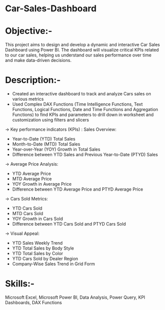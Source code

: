 # Car-Sales-Dashboard
# Objective:-
This project aims to design and develop a dynamic and interactive Car Sales Dashboard using Power BI. The dashboard will visualize critical KPIs related to our car sales, helping us understand our sales performance over time and make data-driven decisions.
# Description:-
* Created an interactive dashboard to track and analyze Cars sales on various metrics
* Used Complex DAX Functions (Time Intelligence Functions, Text Functions, Logical Functions, Date and Time Functions and Aggregation Functions) to find KPIs and parameters to drill down in worksheet and customization using filters and slicers
  
-> Key performance indicators (KPIs) : Sales Overview:
* Year-to-Date (YTD) Total Sales
* Month-to-Date (MTD) Total Sales
* Year-over-Year (YOY) Growth in Total Sales
* Difference between YTD Sales and Previous Year-to-Date (PTYD) Sales
  
-> Average Price Analysis:
* YTD Average Price
* MTD Average Price
* YOY Growth in Average Price
* Difference between YTD Average Price and PTYD Average Price
  
-> Cars Sold Metrics:
* YTD Cars Sold
* MTD Cars Sold
* YOY Growth in Cars Sold
* Difference between YTD Cars Sold and PTYD Cars Sold
  
-> Visual Appeal:
* YTD Sales Weekly Trend
* YTD Total Sales by Body Style
* YTD Total Sales by Color
* YTD Cars Sold by Dealer Region
* Company-Wise Sales Trend in Grid Form
# Skills:-
Microsoft Excel, Microsoft Power BI, Data Analysis, Power Query, KPI Dashboards, DAX Functions
